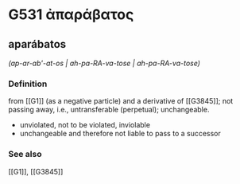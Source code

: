 # G531 ἀπαράβατος

## aparábatos

_(ap-ar-ab'-at-os | ah-pa-RA-va-tose | ah-pa-RA-va-tose)_

### Definition

from [[G1]] (as a negative particle) and a derivative of [[G3845]]; not passing away, i.e., untransferable (perpetual); unchangeable.

- unviolated, not to be violated, inviolable
- unchangeable and therefore not liable to pass to a successor

### See also

[[G1]], [[G3845]]


